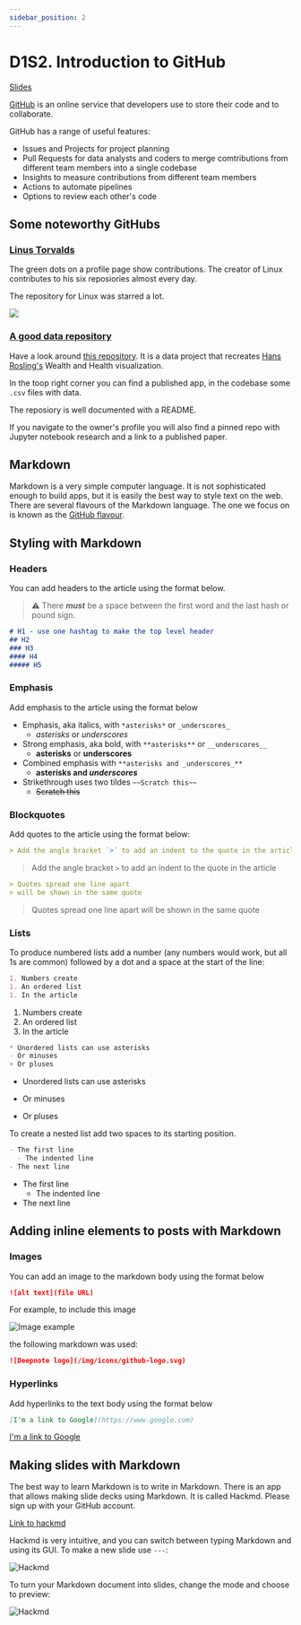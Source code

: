 ```yaml
---
sidebar_position: 2
---
```


# D1S2. Introduction to GitHub

[Slides](https://hackmd.io/@D3o17PKxQImUPBfYYD6wYg/HkmgpO5l5#/2/0/0)

[GitHub](https://github.com/) is an online service that developers use to store their code and to collaborate.

GitHub has a range of useful features:

- Issues and Projects for project planning
- Pull Requests for data analysts and coders to merge comtributions from different team members into a single codebase
- Insights to measure contributions from different team members
- Actions to automate pipelines
- Options to review each other's code

## Some noteworthy GitHubs

### [Linus Torvalds](https://github.com/torvalds)

The green dots on a profile page show contributions. The creator of Linux contributes to his six reposiories almost every day.

The repository for Linux was starred a lot.

![](https://i.imgur.com/BhP6P35.png)

### [A good data repository](https://github.com/n-gao/gapminder)

Have a look around [this repository](https://github.com/n-gao/gapminder). It is a data project that recreates [Hans Rosling's](https://en.wikipedia.org/wiki/Hans_Rosling) Wealth and Health visualization.

In the toop right corner you can find a published app, in the codebase some `.csv` files with data.

The reposiory is well documented with a README.

If you navigate to the owner's profile you will also find a pinned repo with Jupyter notebook research and a link to a published paper.

## Markdown

Markdown is a very simple computer language.
It is not sophisticated enough to build apps,
but it is easily the best way to style text on the web.
There are several flavours of the Markdown language.
The one we focus on is known as the [GitHub flavour](https://guides.github.com/features/mastering-markdown/).

## Styling with Markdown

### Headers

You can add headers to the article using the format below.
> ⚠️ There **_must_** be a space between the first word and the last hash
or pound sign.

```markdown
# H1 - use one hashtag to make the top level header
## H2
### H3
#### H4
##### H5
```

### Emphasis

Add emphasis to the article using the format below

- Emphasis, aka italics, with `*asterisks*` or `_underscores_`
  - *asterisks* or _underscores_
- Strong emphasis, aka bold, with `**asterisks**` or `__underscores__`
  - **asterisks** or __underscores__
- Combined emphasis with `**asterisks and _underscores_**`
  - **asterisks and _underscores_**
- Strikethrough uses two tildes `~~Scratch this~~`
  - ~~Scratch this~~

### Blockquotes

Add quotes to the article using the format below:

``` markdown
> Add the angle bracket `>` to add an indent to the quote in the article
```

> Add the angle bracket `>` to add an indent to the quote in the article

```markdown
> Quotes spread one line apart
> will be shown in the same quote
```

> Quotes spread one line apart
> will be shown in the same quote

### Lists

To produce numbered lists add a number (any numbers would work,
but all 1s are common) followed by a dot and a space
at the start of the line:

```markdown
1. Numbers create
1. An ordered list
1. In the article
```

1. Numbers create
1. An ordered list
1. In the article

<!-- markdownlint-disable MD004 -->

```markdown
* Unordered lists can use asterisks
- Or minuses
+ Or pluses
```

* Unordered lists can use asterisks
- Or minuses
+ Or pluses

<!-- markdownlint-enable MD004 -->

To create a nested list add two spaces to its starting position.

```markdown
- The first line
  - The indented line
- The next line
```

- The first line
  - The indented line
- The next line

## Adding inline elements to posts with Markdown

### Images

You can add an image to the markdown body using the format below

```markdown
![alt text](file URL)
```

For example, to include this image

![Image example](/img/icons/github-logo.svg)

the following markdown was used:

```markdown
![Deepnote logo](/img/icons/github-logo.svg)
```

### Hyperlinks

Add hyperlinks to the text body using the format below

```markdown
[I'm a link to Google](https://www.google.com)
```

[I'm a link to Google](https://www.google.com)

## Making slides with Markdown

The best way to learn Markdown is to write in Markdown. There is an app that allows making slide decks using Markdown. It is called Hackmd. Please sign up with your GitHub account.

[Link to hackmd](https://hackmd.io/)

Hackmd is very intuitive, and you can switch between typing Markdown and using its GUI. To make a new slide use `---`:

<img
  src="/img/day-1/hackmd-intro.png"
  alt="Hackmd"
  class="wide screenshot"
/>

To turn your Markdown document into slides, change the mode and choose to preview:

<img
  src="/img/day-1/slide-mode.png"
  alt="Hackmd"
  class="narrow screenshot"
/>